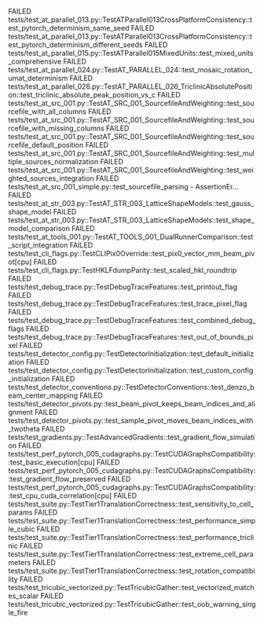 FAILED tests/test_at_parallel_013.py::TestATParallel013CrossPlatformConsistency::test_pytorch_determinism_same_seed
FAILED tests/test_at_parallel_013.py::TestATParallel013CrossPlatformConsistency::test_pytorch_determinism_different_seeds
FAILED tests/test_at_parallel_015.py::TestATParallel015MixedUnits::test_mixed_units_comprehensive
FAILED tests/test_at_parallel_024.py::TestAT_PARALLEL_024::test_mosaic_rotation_umat_determinism
FAILED tests/test_at_parallel_026.py::TestAT_PARALLEL_026_TriclinicAbsolutePosition::test_triclinic_absolute_peak_position_vs_c
FAILED tests/test_at_src_001.py::TestAT_SRC_001_SourcefileAndWeighting::test_sourcefile_with_all_columns
FAILED tests/test_at_src_001.py::TestAT_SRC_001_SourcefileAndWeighting::test_sourcefile_with_missing_columns
FAILED tests/test_at_src_001.py::TestAT_SRC_001_SourcefileAndWeighting::test_sourcefile_default_position
FAILED tests/test_at_src_001.py::TestAT_SRC_001_SourcefileAndWeighting::test_multiple_sources_normalization
FAILED tests/test_at_src_001.py::TestAT_SRC_001_SourcefileAndWeighting::test_weighted_sources_integration
FAILED tests/test_at_src_001_simple.py::test_sourcefile_parsing - AssertionEr...
FAILED tests/test_at_str_003.py::TestAT_STR_003_LatticeShapeModels::test_gauss_shape_model
FAILED tests/test_at_str_003.py::TestAT_STR_003_LatticeShapeModels::test_shape_model_comparison
FAILED tests/test_at_tools_001.py::TestAT_TOOLS_001_DualRunnerComparison::test_script_integration
FAILED tests/test_cli_flags.py::TestCLIPix0Override::test_pix0_vector_mm_beam_pivot[cpu]
FAILED tests/test_cli_flags.py::TestHKLFdumpParity::test_scaled_hkl_roundtrip
FAILED tests/test_debug_trace.py::TestDebugTraceFeatures::test_printout_flag
FAILED tests/test_debug_trace.py::TestDebugTraceFeatures::test_trace_pixel_flag
FAILED tests/test_debug_trace.py::TestDebugTraceFeatures::test_combined_debug_flags
FAILED tests/test_debug_trace.py::TestDebugTraceFeatures::test_out_of_bounds_pixel
FAILED tests/test_detector_config.py::TestDetectorInitialization::test_default_initialization
FAILED tests/test_detector_config.py::TestDetectorInitialization::test_custom_config_initialization
FAILED tests/test_detector_conventions.py::TestDetectorConventions::test_denzo_beam_center_mapping
FAILED tests/test_detector_pivots.py::test_beam_pivot_keeps_beam_indices_and_alignment
FAILED tests/test_detector_pivots.py::test_sample_pivot_moves_beam_indices_with_twotheta
FAILED tests/test_gradients.py::TestAdvancedGradients::test_gradient_flow_simulation
FAILED tests/test_perf_pytorch_005_cudagraphs.py::TestCUDAGraphsCompatibility::test_basic_execution[cpu]
FAILED tests/test_perf_pytorch_005_cudagraphs.py::TestCUDAGraphsCompatibility::test_gradient_flow_preserved
FAILED tests/test_perf_pytorch_005_cudagraphs.py::TestCUDAGraphsCompatibility::test_cpu_cuda_correlation[cpu]
FAILED tests/test_suite.py::TestTier1TranslationCorrectness::test_sensitivity_to_cell_params
FAILED tests/test_suite.py::TestTier1TranslationCorrectness::test_performance_simple_cubic
FAILED tests/test_suite.py::TestTier1TranslationCorrectness::test_performance_triclinic
FAILED tests/test_suite.py::TestTier1TranslationCorrectness::test_extreme_cell_parameters
FAILED tests/test_suite.py::TestTier1TranslationCorrectness::test_rotation_compatibility
FAILED tests/test_tricubic_vectorized.py::TestTricubicGather::test_vectorized_matches_scalar
FAILED tests/test_tricubic_vectorized.py::TestTricubicGather::test_oob_warning_single_fire
